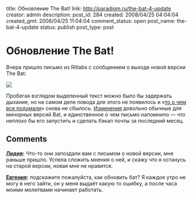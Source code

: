 title: Обновление The Bat!
link: http://paradigm.ru/the-bat-4-update
creator: admin
description: 
post_id: 284
created: 2008/04/25 04:04:04
created_gmt: 2008/04/25 11:04:04
comment_status: open
post_name: the-bat-4-update
status: publish
post_type: post

# Обновление The Bat!

Вчера пришло письмо из Ritlabs с сообщением о выходе новой версии The Bat:

![](/;-\)/2008/04/the-bat-4-update.png)

Пробегая взглядом выделенный текст можно было бы задержать дыхание, но на самом деле повода для этого не появилось и «[то о чем все подумали](http://b23.ru/pnx)» снова не сбылось. [Изменения](http://b23.ru/pnu) довольно обычные для минорных версий Bat, и единственное о чем письмо напомнило — что неплохо бы его запустить и сделать бэкап почты за последний месяц.

## Comments

**[Лидия](#625 "2008/04/28 06:52:02"):** Что-то они запоздали вам с письмом о новой версии, мне раньше пришло. Успела сложить мнения о ней, и скажу что я останусь на старой версии, новая мне не нравится.

**[Евгения](#52025 "2011/03/11 06:00:46"):** подскажите пожалуйста, как обновить бат? Я каждое утро не могу в него зайти, он у меня выдаёт какую то ошибку, а после часа моими молитвами начинает работать.

